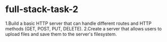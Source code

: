 # full-stack-task-2
1.Build a basic HTTP server that can handle different routes and HTTP methods (GET, POST, PUT, DELETE).  2.Create a server that allows users to upload files and save them to the server's filesystem.
